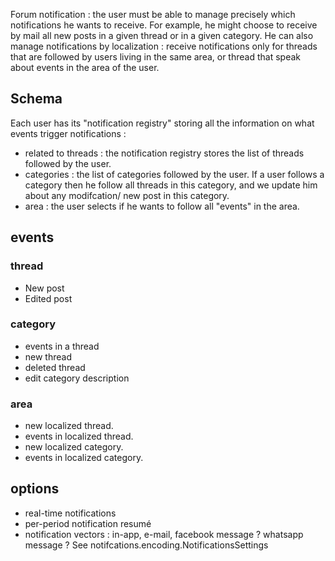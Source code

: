 Forum notification : the user must be able to manage precisely which notifications he wants to receive. For example, he might choose to receive by mail all new posts in a given thread or in a given category. He can also manage notifications by localization : receive notifications only for threads that are followed by users living in the same area, or thread that speak about events in the area of the user.

## Schema
Each user has its "notification registry" storing all the information on what events trigger notifications :
- related to threads : the notification registry stores the list of threads followed by the user.
- categories : the list of categories followed by the user. If a user follows a category then he follow all threads in this category, and we update him about any modifcation/ new post in this category.
- area : the user selects if he wants to follow all "events" in the area.

## events
### thread
- New post
- Edited post

### category
- events in a thread
- new thread
- deleted thread
- edit category description

### area
- new localized thread.
- events in localized thread.
- new localized category.
- events in localized category.

## options
- real-time notifications
- per-period notification resumé
- notification vectors : in-app, e-mail, facebook message ? whatsapp message ?
See notifcations.encoding.NotificationsSettings